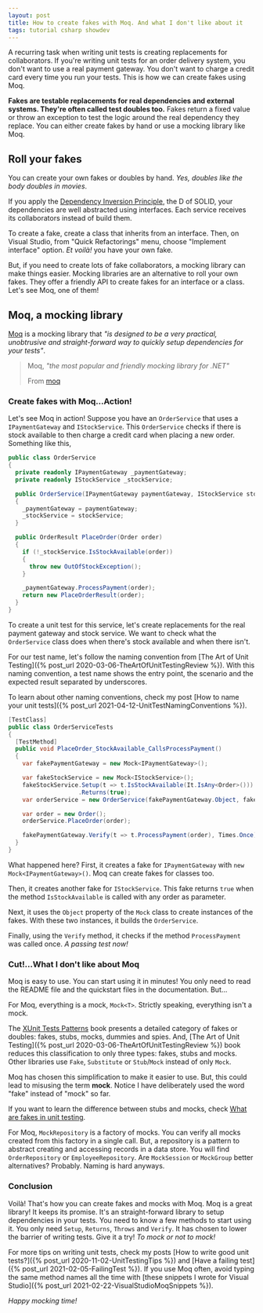 ```yaml
---
layout: post
title: How to create fakes with Moq. And what I don't like about it
tags: tutorial csharp showdev
---
```


A recurring task when writing unit tests is creating replacements for collaborators. If you're writing unit tests for an order delivery system, you don't want to use a real payment gateway. You don't want to charge a credit card every time you run your tests. This is how we can create fakes using Moq.

**Fakes are testable replacements for real dependencies and external systems. They're often called test doubles too.** Fakes return a fixed value or throw an exception to test the logic around the real dependency they replace. You can either create fakes by hand or use a mocking library like Moq.

## Roll your fakes

You can create your own fakes or doubles by hand. _Yes, doubles like the body doubles in movies_.

If you apply the [Dependency Inversion Principle](https://en.wikipedia.org/wiki/Dependency_inversion_principle ), the D of SOLID, your dependencies are well abstracted using interfaces. Each service receives its collaborators instead of build them.

To create a fake, create a class that inherits from an interface. Then, on Visual Studio, from "Quick Refactorings" menu, choose "Implement interface" option. _Et voilà!_ you have your own fake.

But, if you need to create lots of fake collaborators, a mocking library can make things easier. Mocking libraries are an alternative to roll your own fakes. They offer a friendly API to create fakes for an interface or a class. Let's see Moq, one of them!

## Moq, a mocking library

[Moq](https://github.com/Moq/moq4) is a mocking library that _"is designed to be a very practical, unobtrusive and straight-forward way to quickly setup dependencies for your tests"_.

> Moq, _"the most popular and friendly mocking library for .NET"_
>
> From [moq](https://github.com/Moq/moq4#moq)

### Create fakes with Moq...Action!

Let's see Moq in action! Suppose you have an `OrderService` that uses a `IPaymentGateway` and  `IStockService`.  This `OrderService` checks if there is stock available to then charge a credit card when placing a new order. Something like this, 

```csharp
public class OrderService 
{
  private readonly IPaymentGateway _paymentGateway;
  private readonly IStockService _stockService;

  public OrderService(IPaymentGateway paymentGateway, IStockService stockService)
  {
    _paymentGateway = paymentGateway;
    _stockService = stockService;
  }

  public OrderResult PlaceOrder(Order order)
  {
    if (!_stockService.IsStockAvailable(order))
    {
      throw new OutOfStockException();
    }

    _paymentGateway.ProcessPayment(order);
    return new PlaceOrderResult(order);
  }
}
```

To create a unit test for this service, let's create replacements for the real payment gateway and stock service. We want to check what the `OrderService` class does when there's stock available and when there isn't.

For our test name, let's follow the naming convention from [The Art of Unit Testing]({% post_url 2020-03-06-TheArtOfUnitTestingReview %}). With this naming convention, a test name shows the entry point, the scenario and the expected result separated by underscores.

To learn about other naming conventions, check my post [How to name your unit tests]({% post_url 2021-04-12-UnitTestNamingConventions %}).

```csharp
[TestClass]
public class OrderServiceTests
{
  [TestMethod]
  public void PlaceOrder_StockAvailable_CallsProcessPayment()
  {
    var fakePaymentGateway = new Mock<IPaymentGateway>();

    var fakeStockService = new Mock<IStockService>();
    fakeStockService.Setup(t => t.IsStockAvailable(It.IsAny<Order>()))
                    .Returns(true);
    var orderService = new OrderService(fakePaymentGateway.Object, fakeStockService.Object);

    var order = new Order();
    orderService.PlaceOrder(order);

    fakePaymentGateway.Verify(t => t.ProcessPayment(order), Times.Once);
  }
}
```

What happened here? First, it creates a fake for `IPaymentGateway` with `new Mock<IPaymentGateway>()`. Moq can create fakes for classes too.

Then, it creates another fake for `IStockService`. This fake returns `true` when the method `IsStockAvailable` is called with any order as parameter.

Next, it uses the `Object` property of the `Mock` class to create instances of the fakes. With these two instances, it builds the `OrderService`.

Finally, using the `Verify` method, it checks if the method `ProcessPayment` was called once. _A passing test now!_

### Cut!...What I don't like about Moq

Moq is easy to use. You can start using it in minutes! You only need to read the README file and the quickstart files in the documentation. But...

For Moq, everything is a mock, `Mock<T>`. Strictly speaking, everything isn't a mock.

The [XUnit Tests Patterns](http://xunitpatterns.com/Mocks,%20Fakes,%20Stubs%20and%20Dummies.html) book presents a detailed category of fakes or doubles: fakes, stubs, mocks, dummies and spies. And, [The Art of Unit Testing]({% post_url 2020-03-06-TheArtOfUnitTestingReview %}) book reduces this classification to only three types: fakes, stubs and mocks. Other libraries use `Fake`, `Substitute` or `Stub`/`Mock` instead of only `Mock`.

Moq has chosen this simplification to make it easier to use. But, this could lead to misusing the term **mock**. Notice I have deliberately used the word "fake" instead of "mock" so far.

<div class="message">If you want to learn the difference between stubs and mocks, check <a href="/2021/05/24/WhatAreFakesInTesting">What are fakes in unit testing</a>.</div>

For Moq, `MockRepository` is a factory of mocks. You can verify all mocks created from this factory in a single call. But, a repository is a pattern to abstract creating and accessing records in a data store. You will find `OrderRepository` or `EmployeeRepository`. Are `MockSession` or `MockGroup` better alternatives? Probably. Naming is hard anyways.

### Conclusion

Voilà! That's how you can create fakes and mocks with Moq. Moq is a great library! It keeps its promise. It's an straight-forward library to setup dependencies in your tests. You need to know a few methods to start using it. You only need `Setup`, `Returns`, `Throws` and `Verify`. It has chosen to lower the barrier of writing tests. Give it a try! _To mock or not to mock!_

For more tips on writing unit tests, check my posts [How to write good unit tests?]({% post_url 2020-11-02-UnitTestingTips %}) and [Have a failing test]({% post_url 2021-02-05-FailingTest %}). If you use Moq often, avoid typing the same method names all the time with [these snippets I wrote for Visual Studio]({% post_url 2021-02-22-VisualStudioMoqSnippets %}).

_Happy mocking time!_
